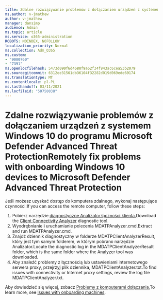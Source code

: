 ```yaml
---
title: Zdalne rozwiązywanie problemów z dołączaniem urządzeń z systemem Windows 10 do programu Microsoft Defender Advanced Threat Protection
ms.author: v-jmathew
author: v-jmathew
manager: dansimp
audience: Admin
ms.topic: article
ms.service: o365-administration
ROBOTS: NOINDEX, NOFOLLOW
localization_priority: Normal
ms.collection: Adm_O365
ms.custom:
- "9000760"
- "7391"
ms.openlocfilehash: 5473d090f6d4680f9a62f34f943ac6cea53b2079
ms.sourcegitcommit: 6312ee31561db36104f32282d019d069ede69174
ms.translationtype: MT
ms.contentlocale: pl-PL
ms.lasthandoff: 03/11/2021
ms.locfileid: "50750038"
---
```

# <a name="remotely-fix-problems-with-onboarding-windows-10-devices-to-microsoft-defender-advanced-threat-protection"></a><span data-ttu-id="ae67a-102">Zdalne rozwiązywanie problemów z dołączaniem urządzeń z systemem Windows 10 do programu Microsoft Defender Advanced Threat Protection</span><span class="sxs-lookup"><span data-stu-id="ae67a-102">Remotely fix problems with onboarding Windows 10 devices to Microsoft Defender Advanced Threat Protection</span></span>

<span data-ttu-id="ae67a-103">Jeśli możesz uzyskać dostęp do komputera zdalnego, wykonaj następujące czynności:</span><span class="sxs-lookup"><span data-stu-id="ae67a-103">If you can access the remote computer, follow these steps:</span></span>

1. <span data-ttu-id="ae67a-104">Pobierz narzędzie [diagnostyczne Analizator łączności klienta.](https://go.microsoft.com/fwlink/?linkid=2143466)</span><span class="sxs-lookup"><span data-stu-id="ae67a-104">Download the [Client Connectivity Analyzer](https://go.microsoft.com/fwlink/?linkid=2143466) diagnostic tool.</span></span>
2. <span data-ttu-id="ae67a-105">Wyodrębnianie i uruchamianie polecenia MDATPAnalyzer.cmd.</span><span class="sxs-lookup"><span data-stu-id="ae67a-105">Extract and run MDATPAnalyzer.cmd.</span></span>
3. <span data-ttu-id="ae67a-106">Znajdź dziennik diagnostyczny w folderze MDATPClientAnalyzerResult, który jest tym samym folderem, w którym pobrano narzędzie Analizator.</span><span class="sxs-lookup"><span data-stu-id="ae67a-106">Locate the diagnostic log in the MDATPClientAnalyzerResult folder, which is the same folder where the Analyzer tool was downloaded.</span></span>
4. <span data-ttu-id="ae67a-107">Aby znaleźć problemy z łącznością lub ustawieniami internetowego serwera proxy, przejrzyj plik dziennika, MDATPClientAnalyzer.txt.</span><span class="sxs-lookup"><span data-stu-id="ae67a-107">To find issues with connectivity or Internet proxy settings, review the log file MDATPClientAnalyzer.txt.</span></span>

<span data-ttu-id="ae67a-108">Aby dowiedzieć się więcej, zobacz [Problemy z komputerami dołączania.](https://go.microsoft.com/fwlink/?linkid=2143634)</span><span class="sxs-lookup"><span data-stu-id="ae67a-108">To learn more, see [Issues with onboarding machines](https://go.microsoft.com/fwlink/?linkid=2143634).</span></span>
